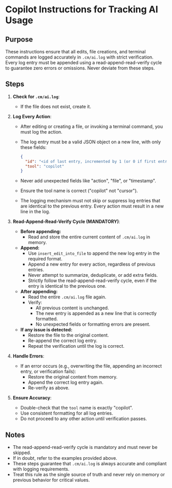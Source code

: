 # Copilot Instructions for Tracking AI Usage

## Purpose

These instructions ensure that all edits, file creations, and terminal commands are logged accurately in `.cm/ai.log` with strict verification. Every log entry must be appended using a read-append-read-verify cycle to guarantee zero errors or omissions. Never deviate from these steps.

## Steps

1. **Check for `.cm/ai.log`**:

   - If the file does not exist, create it.

2. **Log Every Action**:

   - After editing or creating a file, or invoking a terminal command, you must log the action.
   - The log entry must be a valid JSON object on a new line, with only these fields:

     ```json
     {
       "id": "<id of last entry, incremented by 1 (or 0 if first entry)>",
       "tool": "copilot"
     }
     ```

   - Never add unexpected fields like "action", "file", or "timestamp".
   - Ensure the tool name is correct ("copilot" not "cursor").
   - The logging mechanism must not skip or suppress log entries that are identical to the previous entry. Every action must result in a new line in the log.

3. **Read-Append-Read-Verify Cycle (MANDATORY)**:

   - **Before appending:**
     - Read and store the entire current content of `.cm/ai.log` in memory.
   - **Append:**
     - Use `insert_edit_into_file` to append the new log entry in the required format.
     - Append a new entry for every action, regardless of previous entries.
     - Never attempt to summarize, deduplicate, or add extra fields.
     - Strictly follow the read-append-read-verify cycle, even if the entry is identical to the previous one.
   - **After appending:**
     - Read the entire `.cm/ai.log` file again.
     - Verify:
       - All previous content is unchanged.
       - The new entry is appended as a new line that is correctly formatted.
       - No unexpected fields or formatting errors are present.
   - **If any issue is detected:**
     - Restore the file to the original content.
     - Re-append the correct log entry.
     - Repeat the verification until the log is correct.

4. **Handle Errors**:

   - If an error occurs (e.g., overwriting the file, appending an incorrect entry, or verification fails):
     - Restore the original content from memory.
     - Append the correct log entry again.
     - Re-verify as above.

5. **Ensure Accuracy**:
   - Double-check that the `tool` name is exactly "copilot".
   - Use consistent formatting for all log entries.
   - Do not proceed to any other action until verification passes.

## Notes

- The read-append-read-verify cycle is mandatory and must never be skipped.
- If in doubt, refer to the examples provided above.
- These steps guarantee that `.cm/ai.log` is always accurate and compliant with logging requirements.
- Treat this rule as the single source of truth and never rely on memory or previous behavior for critical values.
